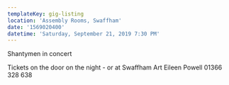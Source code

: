 ```yaml
---
templateKey: gig-listing
location: 'Assembly Rooms, Swaffham'
date: '1569020400'
datetime: 'Saturday, September 21, 2019 7:30 PM'
---
```

Shantymen in concert

Tickets on the door on the night - or at Swaffham Art Eileen Powell 01366 328 638
